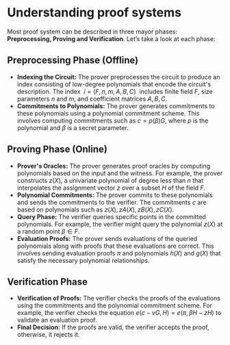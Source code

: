 # Understanding proof systems

Most proof system can be described in three mayor phases: **Preprocessing, Proving and Verification**. Let’s take a look at each phase:

## Preprocessing Phase (Offline)

- **Indexing the Circuit:** The prover preprocesses the circuit to produce an index consisting of low-degree polynomials that encode the circuit's description. The index  $i = (F, n, m, A, B, C)$  includes finite field $F$, size parameters $n$ and $m$, and coefficient matrices $A, B, C$.
- **Commitments to Polynomials:** The prover generates commitments to these polynomials using a polynomial commitment scheme. This involves computing commitments such as $c = p(\beta)G$, where $p$ is the polynomial and $\beta$ is a secret parameter.

## Proving Phase (Online)

- **Prover's Oracles:** The prover generates proof oracles by computing polynomials based on the input and the witness. For example, the prover constructs $z(X)$, a univariate polynomial of degree less than $n$ that interpolates the assignment vector $z$ over a subset $H$ of the field $F$.
- **Polynomial Commitments:** The prover commits to these polynomials and sends the commitments to the verifier. The commitments $c$ are based on polynomials such as $z(X), zA(X), zB(X), zC(X)$.
- **Query Phase:** The verifier queries specific points in the committed polynomials. For example, the verifier might query the polynomial $z(X)$ at a random point $\beta \in F$.
- **Evaluation Proofs:** The prover sends evaluations of the queried polynomials along with proofs that these evaluations are correct. This involves sending evaluation proofs $\pi$ and polynomials $h(X)$ and $g(X)$ that satisfy the necessary polynomial relationships.

## Verification Phase

- **Verification of Proofs:** The verifier checks the proofs of the evaluations using the commitments and the polynomial commitment scheme. For example, the verifier checks the equation $e(c - vG, H) = e(\pi, \beta H - zH)$ to validate an evaluation proof.
- **Final Decision:** If the proofs are valid, the verifier accepts the proof, otherwise, it rejects it.
